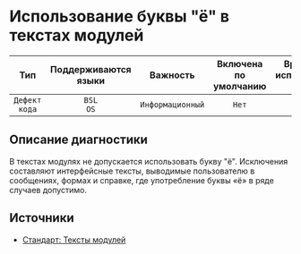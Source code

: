 # Использование буквы "ё" в текстах модулей

| Тип | Поддерживаются<br/>языки | Важность | Включена<br/>по умолчанию | Время на<br/>исправление (мин) | Тэги |
| :-: | :-: | :-: | :-: | :-: | :-: |
| `Дефект кода` | `BSL`<br/>`OS` | `Информационный` | `Нет` | `5` | `standard` |


## <TODO PARAMS>

## Описание диагностики

В текстах модулях не допускается использовать букву "ё".
Исключения составляют интерфейсные тексты, выводимые пользователю в сообщениях, формах и справке, где употребление буквы «ё» в ряде случаев допустимо.

## Источники

* [Стандарт: Тексты модулей](https://its.1c.ru/db/v8std#content:456:hdoc)
